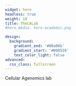 ```yaml
---
widget: hero
headless: true
weight: 10
title: TheCALab
#hero_media: hero-academic.png

design:
  background:
    gradient_end: '#00a06b'
    gradient_start: '#008559'
    text_color_light: false
advanced:
  css_class: fullscreen
---
```


Cellular Agenomics lab

